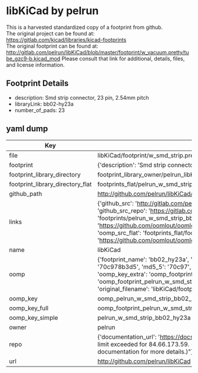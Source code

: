 # libKiCad by pelrun  
This is a harvested standardized copy of a footprint from github.  
The original project can be found at:  
https://gitlab.com/kicad/libraries/kicad-footprints  
The original footprint can be found at:
http://gitlab.com/pelrun/libKiCad/blob/master/footprint/w_vacuum.pretty/tube_gzc9-b.kicad_mod
Please consult that link for additional, details, files, and license information.  
## Footprint Details
* description: Smd strip connector, 23 pin, 2.54mm pitch  
* libraryLink: bb02-hy23a  
* number_of_pads: 23  
## yaml dump  
| Key | Value |  
| --- | --- |  
| file | libKiCad/footprint/w_smd_strip.pretty/bb02-hy23a.kicad_mod |  
| footprint | {'description': 'Smd strip connector, 23 pin, 2.54mm pitch', 'libraryLink': 'bb02-hy23a', 'number_of_pads': 23} |  
| footprint_library_directory | footprint_library_owner/pelrun_libKiCad |  
| footprint_library_directory_flat | footprints_flat/pelrun_w_smd_strip_bb02_hy23a/working |  
| github_path | http://github.com/pelrun/libKiCad/blob/master/footprint/w_smd_strip.pretty/bb02-hy23a.kicad_mod |  
| links | {'github_src': 'http://gitlab.com/pelrun/libKiCad/blob/master/footprint/w_vacuum.pretty/tube_gzc9-b.kicad_mod', 'github_src_repo': 'https://gitlab.com/kicad/libraries/kicad-footprints', 'oomp_bot': 'footprints/pelrun_w_smd_strip_bb02_hy23a/working', 'oomp_bot_github': 'https://github.com/oomlout/oomlout_oomp_footprint_bot/tree/main/footprints/pelrun_w_smd_strip_bb02_hy23a/working', 'oomp_src_flat': 'footprints_flat/footprints_flat/pelrun_w_smd_strip_bb02_hy23a/working', 'oomp_src_flat_github': 'https://github.com/oomlout/oomlout_oomp_footprint_src/tree/main/footprints_flat/pelrun_w_smd_strip_bb02_hy23a/working'} |  
| name | libKiCad |  
| oomp | {'footprint_name': 'bb02_hy23a', 'library_name': 'w_smd_strip', 'md5': '70c978b3d59fc49adba6818b934da86c', 'md5_10': '70c978b3d5', 'md5_5': '70c97', 'md5_6': '70c978', 'oomp_key': 'oomp_pelrun_w_smd_strip_bb02_hy23a', 'oomp_key_extra': 'oomp_footprint_pelrun_w_smd_strip_bb02_hy23a', 'oomp_key_full': 'oomp_footprint_pelrun_w_smd_strip_bb02_hy23a_70c978', 'oomp_key_simple': 'pelrun_w_smd_strip_bb02_hy23a', 'original_filename': 'libKiCad/footprint/w_smd_strip.pretty/bb02-hy23a.kicad_mod', 'owner_name': 'pelrun'} |  
| oomp_key | oomp_pelrun_w_smd_strip_bb02_hy23a |  
| oomp_key_full | oomp_footprint_pelrun_w_smd_strip_bb02_hy23a |  
| oomp_key_simple | pelrun_w_smd_strip_bb02_hy23a |  
| owner | pelrun |  
| repo | {'documentation_url': 'https://docs.github.com/rest/overview/resources-in-the-rest-api#rate-limiting', 'message': "API rate limit exceeded for 84.66.173.59. (But here's the good news: Authenticated requests get a higher rate limit. Check out the documentation for more details.)"} |  
| url | http://github.com/pelrun/libKiCad |  

